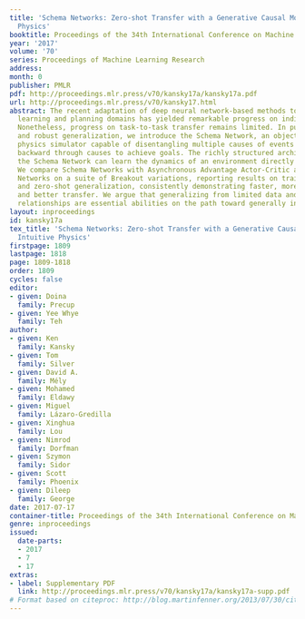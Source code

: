 ```yaml
---
title: 'Schema Networks: Zero-shot Transfer with a Generative Causal Model of Intuitive
  Physics'
booktitle: Proceedings of the 34th International Conference on Machine Learning
year: '2017'
volume: '70'
series: Proceedings of Machine Learning Research
address: 
month: 0
publisher: PMLR
pdf: http://proceedings.mlr.press/v70/kansky17a/kansky17a.pdf
url: http://proceedings.mlr.press/v70/kansky17.html
abstract: The recent adaptation of deep neural network-based methods to reinforcement
  learning and planning domains has yielded remarkable progress on individual tasks.
  Nonetheless, progress on task-to-task transfer remains limited. In pursuit of efficient
  and robust generalization, we introduce the Schema Network, an object-oriented generative
  physics simulator capable of disentangling multiple causes of events and reasoning
  backward through causes to achieve goals. The richly structured architecture of
  the Schema Network can learn the dynamics of an environment directly from data.
  We compare Schema Networks with Asynchronous Advantage Actor-Critic and Progressive
  Networks on a suite of Breakout variations, reporting results on training efficiency
  and zero-shot generalization, consistently demonstrating faster, more robust learning
  and better transfer. We argue that generalizing from limited data and learning causal
  relationships are essential abilities on the path toward generally intelligent systems.
layout: inproceedings
id: kansky17a
tex_title: 'Schema Networks: Zero-shot Transfer with a Generative Causal Model of
  Intuitive Physics'
firstpage: 1809
lastpage: 1818
page: 1809-1818
order: 1809
cycles: false
editor:
- given: Doina
  family: Precup
- given: Yee Whye
  family: Teh
author:
- given: Ken
  family: Kansky
- given: Tom
  family: Silver
- given: David A.
  family: Mély
- given: Mohamed
  family: Eldawy
- given: Miguel
  family: Lázaro-Gredilla
- given: Xinghua
  family: Lou
- given: Nimrod
  family: Dorfman
- given: Szymon
  family: Sidor
- given: Scott
  family: Phoenix
- given: Dileep
  family: George
date: 2017-07-17
container-title: Proceedings of the 34th International Conference on Machine Learning
genre: inproceedings
issued:
  date-parts:
  - 2017
  - 7
  - 17
extras:
- label: Supplementary PDF
  link: http://proceedings.mlr.press/v70/kansky17a/kansky17a-supp.pdf
# Format based on citeproc: http://blog.martinfenner.org/2013/07/30/citeproc-yaml-for-bibliographies/
---
```

